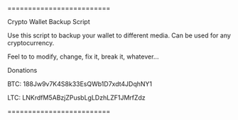 =========================

Crypto Wallet Backup Script

Use this script to backup your wallet to different media.
Can be used for any cryptocurrency.

Feel to to modify, change, fix it, break it, whatever...

Donations

BTC: 188Jw9v7K4S8k33EsQWb1D7xdt4JDqhNY1

LTC: LNKrdfM5ABzjZPusbLgLDzhLZF1JMrfZdz

=========================
